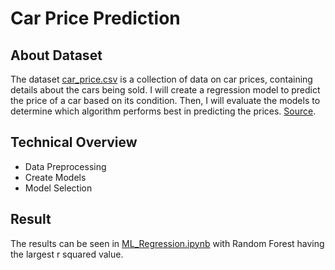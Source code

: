 # Car Price Prediction

## About Dataset
The dataset [car_price.csv](https://github.com/mhaffizhhh/Car_Price_Prediction/blob/main/car_price.csv) is a collection of data on car prices, containing details about the cars being sold. I will create a regression model to predict the price of a car based on its condition. 
Then, I will evaluate the models to determine which algorithm performs best in predicting the prices.
[Source](https://www.kaggle.com/datasets/milanvaddoriya/old-car-price-prediction).

## Technical Overview
* Data Preprocessing
* Create Models
* Model Selection

## Result
The results can be seen in [ML_Regression.ipynb](https://github.com/mhaffizhhh/Car_Price_Prediction/blob/main/ML_Regression.ipynb) with Random Forest having the largest r squared value.
